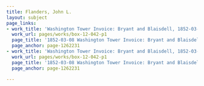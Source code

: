 ```yaml
---
title: Flanders, John L.
layout: subject
page_links:
- work_title: 'Washington Tower Invoice: Bryant and Blaisdell, 1852-03-08'
  work_url: pages/works/box-12-042-p1
  page_title: '1852-03-08 Washington Tower Invoice: Bryant and Blaisdell (verso)'
  page_anchor: page-1262231
- work_title: 'Washington Tower Invoice: Bryant and Blaisdell, 1852-03-08'
  work_url: pages/works/box-12-042-p1
  page_title: '1852-03-08 Washington Tower Invoice: Bryant and Blaisdell (verso)'
  page_anchor: page-1262231

---
```

